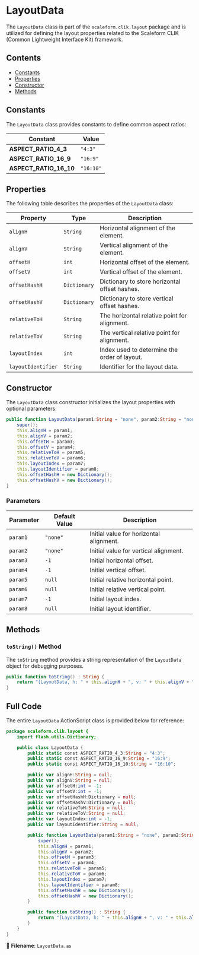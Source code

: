 # LayoutData
The `LayoutData` class is part of the `scaleform.clik.layout` package and is utilized for defining the layout properties related to the Scaleform CLIK (Common Lightweight Interface Kit) framework.

## Contents
- [Constants](#constants)
- [Properties](#properties)
- [Constructor](#constructor)
- [Methods](#methods)

## Constants

The `LayoutData` class provides constants to define common aspect ratios:

| Constant | Value |
|----------|-------|
| **ASPECT_RATIO_4_3** | `"4:3"` |
| **ASPECT_RATIO_16_9** | `"16:9"` |
| **ASPECT_RATIO_16_10** | `"16:10"` |

## Properties

The following table describes the properties of the `LayoutData` class:

| Property | Type | Description |
|----------|------|-------------|
| `alignH` | `String` | Horizontal alignment of the element. |
| `alignV` | `String` | Vertical alignment of the element. |
| `offsetH` | `int` | Horizontal offset of the element. |
| `offsetV` | `int` | Vertical offset of the element. |
| `offsetHashH` | `Dictionary` | Dictionary to store horizontal offset hashes. |
| `offsetHashV` | `Dictionary` | Dictionary to store vertical offset hashes. |
| `relativeToH` | `String` | The horizontal relative point for alignment. |
| `relativeToV` | `String` | The vertical relative point for alignment. |
| `layoutIndex` | `int` | Index used to determine the order of layout. |
| `layoutIdentifier` | `String` | Identifier for the layout data. |

## Constructor

The `LayoutData` class constructor initializes the layout properties with optional parameters:

```actionscript
public function LayoutData(param1:String = "none", param2:String = "none", param3:int = -1, param4:int = -1, param5:String = null, param6:String = null, param7:int = -1, param8:String = null) {
    super();
    this.alignH = param1;
    this.alignV = param2;
    this.offsetH = param3;
    this.offsetV = param4;
    this.relativeToH = param5;
    this.relativeToV = param6;
    this.layoutIndex = param7;
    this.layoutIdentifier = param8;
    this.offsetHashH = new Dictionary();
    this.offsetHashV = new Dictionary();
}
```

### Parameters

| Parameter | Default Value | Description |
|-----------|---------------|-------------|
| `param1` | `"none"` | Initial value for horizontal alignment. |
| `param2` | `"none"` | Initial value for vertical alignment. |
| `param3` | `-1` | Initial horizontal offset. |
| `param4` | `-1` | Initial vertical offset. |
| `param5` | `null` | Initial relative horizontal point. |
| `param6` | `null` | Initial relative vertical point. |
| `param7` | `-1` | Initial layout index. |
| `param8` | `null` | Initial layout identifier. |

## Methods

### `toString()` Method

The `toString` method provides a string representation of the `LayoutData` object for debugging purposes.

```actionscript
public function toString() : String {
    return "[LayoutData, h: " + this.alignH + ", v: " + this.alignV + ", oh: " + this.offsetH + ", ov: " + this.offsetV + ", relh: " + this.relativeToH + ", relv: " + this.relativeToV + ", idx: " + this.layoutIndex + "]";
}
```

## Full Code

The entire `LayoutData` ActionScript class is provided below for reference:

```actionscript
package scaleform.clik.layout {
    import flash.utils.Dictionary;

    public class LayoutData {
        public static const ASPECT_RATIO_4_3:String = "4:3";
        public static const ASPECT_RATIO_16_9:String = "16:9";
        public static const ASPECT_RATIO_16_10:String = "16:10";

        public var alignH:String = null;
        public var alignV:String = null;
        public var offsetH:int = -1;
        public var offsetV:int = -1;
        public var offsetHashH:Dictionary = null;
        public var offsetHashV:Dictionary = null;
        public var relativeToH:String = null;
        public var relativeToV:String = null;
        public var layoutIndex:int = -1;
        public var layoutIdentifier:String = null;

        public function LayoutData(param1:String = "none", param2:String = "none", param3:int = -1, param4:int = -1, param5:String = null, param6:String = null, param7:int = -1, param8:String = null) {
            super();
            this.alignH = param1;
            this.alignV = param2;
            this.offsetH = param3;
            this.offsetV = param4;
            this.relativeToH = param5;
            this.relativeToV = param6;
            this.layoutIndex = param7;
            this.layoutIdentifier = param8;
            this.offsetHashH = new Dictionary();
            this.offsetHashV = new Dictionary();
        }

        public function toString() : String {
            return "[LayoutData, h: " + this.alignH + ", v: " + this.alignV + ", oh: " + this.offsetH + ", ov: " + this.offsetV + ", relh: " + this.relativeToH + ", relv: " + this.relativeToV + ", idx: " + this.layoutIndex + "]";
        }
    }
}
```

📄 **Filename**: `LayoutData.as`

